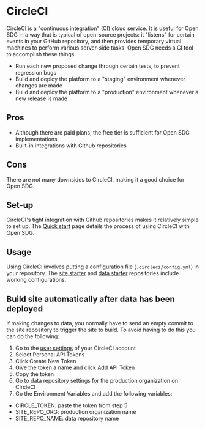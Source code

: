<h1>CircleCI</h1>

CircleCI is a "continuous integration" (CI) cloud service. It is useful for Open SDG in a way that is typical of open-source projects: it "listens" for certain events in your GitHub repository, and then provides temporary virtual machines to perform various server-side tasks. Open SDG needs a CI tool to accomplish these things:

* Run each new proposed change through certain tests, to prevent regression bugs
* Build and deploy the platform to a "staging" environment whenever changes are made
* Build and deploy the platform to a "production" environment whenever a new release is made

## Pros

* Although there are paid plans, the free tier is sufficient for Open SDG implementations
* Built-in integrations with Github repositories

## Cons

There are not many downsides to CircleCI, making it a good choice for Open SDG.

## Set-up

CircleCI's tight integration with Github repositories makes it relatively simple to set up. The [Quick start](../quick-start.md) page details the process of using CircleCI with Open SDG.

## Usage

Using CircleCI involves putting a configuration file (`.circleci/config.yml`) in your repository. The [site starter](https://github.com/open-sdg/open-sdg-site-starter) and [data starter](https://github.com/open-sdg/open-sdg-data-starter) repositories include working configurations.

## Build site automatically after data has been deployed

If making changes to data, you normally have to send an empty commit to the site repository to trigger the site to build. To avoid having to do this you can do the following:

1. Go to the [user settings](https://circleci.com/gh/sdg-kyrgyzstan/open-sdg-data-starter/edit#env-vars) of your CircleCI account
2. Select Personal API Tokens
3. Click Create New Token
4. Give the token a name and click Add API Token
5. Copy the token
6. Go to data repository settings for the production organization on CircleCI
7. Go the Environment Variables and add the following variables:

* CIRCLE_TOKEN: paste the token from step 5
* SITE_REPO_ORG: production organization name
* SITE_REPO_NAME: data repository name
